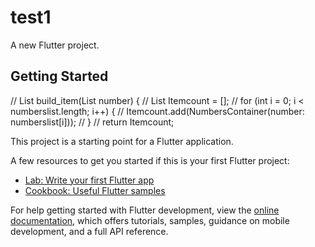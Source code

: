 # test1

A new Flutter project.

## Getting Started
 // List<Widget> build_item(List<Number> number) {
  //   List<Widget> Itemcount = [];
  //   for (int i = 0; i < numberslist.length; i++) {
  //     Itemcount.add(NumbersContainer(number: numberslist[i]));
  //   }
  //   return Itemcount;

This project is a starting point for a Flutter application.

A few resources to get you started if this is your first Flutter project:

- [Lab: Write your first Flutter app](https://docs.flutter.dev/get-started/codelab)
- [Cookbook: Useful Flutter samples](https://docs.flutter.dev/cookbook)

For help getting started with Flutter development, view the
[online documentation](https://docs.flutter.dev/), which offers tutorials,
samples, guidance on mobile development, and a full API reference.

